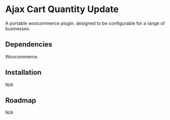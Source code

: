 # Ajax Cart Quantity Update 

A portable woocommerce plugin. designed to be configurable for a range of businesses.

## Dependencies
Woocommerce.

## Installation
N/A

## Roadmap
N/A
